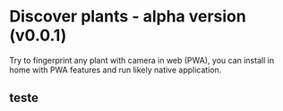 # Discover plants - alpha version (v0.0.1)
Try to fingerprint any plant with camera in web (PWA), you can install in home with PWA features and run likely native application.


## teste
